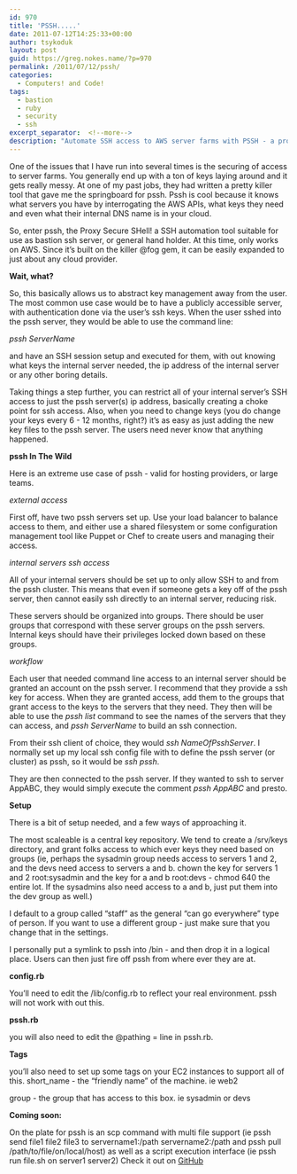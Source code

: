 ```yaml
---
id: 970
title: 'PSSH.....'
date: 2011-07-12T14:25:33+00:00
author: tsykoduk
layout: post
guid: https://greg.nokes.name/?p=970
permalink: /2011/07/12/pssh/
categories:
  - Computers! and Code!
tags:
  - bastion
  - ruby
  - security
  - ssh
excerpt_separator:  <!--more-->
description: "Automate SSH access to AWS server farms with PSSH - a proxy SSH tool that manages keys, abstracts server details, and creates secure bastion access points for teams."
---
```

One of the issues that I have run into several times is the securing of access to server farms. You generally end up with a ton of keys laying around and it gets really messy. At one of my past jobs, they had written a pretty killer tool that gave me the springboard for pssh. Pssh is cool because it knows what servers you have by interrogating the AWS APIs, what keys they need and even what their internal DNS name is in your cloud.

<!--more-->

So, enter pssh, the Proxy Secure SHell! a SSH automation tool suitable for use as bastion ssh server, or general hand holder. At this time, only works on AWS. Since it’s built on the killer @fog gem, it can be easily expanded to just about any cloud provider.

**Wait, what?**

So, this basically allows us to abstract key management away from the user. The most common use case would be to have a publicly accessible server, with authentication done via the user’s ssh keys. When the user sshed into the pssh server, they would be able to use the command line:

<em>pssh ServerName</em>

and have an SSH session setup and executed for them, with out knowing what keys the internal server needed, the ip address of the internal server or any other boring details.

Taking things a step further, you can restrict all of your internal server’s SSH access to just the pssh server(s) ip address, basically creating a choke point for ssh access. Also, when you need to change keys (you do change your keys every 6 - 12 months, right?) it’s as easy as just adding the new key files to the pssh server. The users need never know that anything happened.

**pssh In The Wild**

Here is an extreme use case of pssh - valid for hosting providers, or large teams.

<em>external access</em>

First off, have two pssh servers set up. Use your load balancer to balance access to them, and either use a shared filesystem or some configuration management tool like Puppet or Chef to create users and managing their access.

<em>internal servers ssh access</em>

All of your internal servers should be set up to only allow SSH to and from the pssh cluster. This means that even if someone gets a key off of the pssh server, then cannot easily ssh directly to an internal server, reducing risk.

These servers should be organized into groups. There should be user groups that correspond with these server groups on the pssh servers. Internal keys should have their privileges locked down based on these groups.

<em>workflow</em>

Each user that needed command line access to an internal server should be granted an account on the pssh server. I recommend that they provide a ssh key for access. When they are granted access, add them to the groups that grant access to the keys to the servers that they need. They then will be able to use the <em>pssh list</em> command to see the names of the servers that they can access, and <em>pssh ServerName</em> to build an ssh connection.

From their ssh client of choice, they would <em>ssh NameOfPsshServer</em>. I normally set up my local ssh config file with to define the pssh server (or cluster) as pssh, so it would be <em>ssh pssh</em>.

They are then connected to the pssh server. If they wanted to ssh to server AppABC, they would simply execute the comment <em>pssh AppABC</em> and presto.

**Setup**

There is a bit of setup needed, and a few ways of approaching it.

The most scaleable is a central key repository. We tend to create a /srv/keys directory, and grant folks access to which ever keys they need based on groups (ie, perhaps the sysadmin group needs access to servers 1 and 2, and the devs need access to servers a and b. chown the key for servers 1 and 2 root:sysadmin and the key for a and b root:devs - chmod 640 the entire lot. If the sysadmins also need access to a and b, just put them into the dev group as well.)

I default to a group called “staff” as the general “can go everywhere” type of person. If you want to use a different group - just make sure that you change that in the settings.

I personally put a symlink to pssh into /bin - and then drop it in a logical place. Users can then just fire off pssh from where ever they are at.

**config.rb**

You’ll need to edit the /lib/config.rb to reflect your real environment. pssh will not work with out this.

**pssh.rb**

you will also need to edit the @pathing = line in pssh.rb.

**Tags**

you’ll also need to set up some tags on your EC2 instances to support all of this.
short_name - the “friendly name” of the machine. ie web2

group - the group that has access to this box. ie sysadmin or devs

**Coming soon:**

On the plate for pssh is an scp command with multi file support (ie pssh send file1 file2 file3 to servername1:/path servername2:/path and pssh pull /path/to/file/on/local/host) as well as a script execution interface (ie pssh run file.sh on server1 server2)
Check it out on <a href="https://github.com/tsykoduk/pssh" target="_blank">GitHub</a>